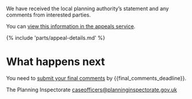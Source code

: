 We have received the local planning authority’s statement and any comments from interested parties.

You can [view this information in the appeals service]({{front_office_url}}/appeals/{{appeal_reference_number}}).

{% include 'parts/appeal-details.md' %}

# What happens next

You need to [submit your final comments]({{front_office_url}}/appeals/{{appeal_reference_number}}) by {{final_comments_deadline}}.

The Planning Inspectorate
caseofficers@planninginspectorate.gov.uk

